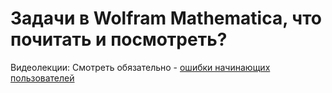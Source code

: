 # Задачи в Wolfram Mathematica, что почитать и посмотреть?

Видеолекции:
Смотреть обязательно - [ошибки начинающих пользователей](https://www.youtube.com/watch?v=Dfxc4E0iRro)

